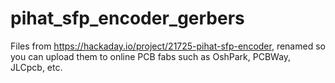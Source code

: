 # pihat_sfp_encoder_gerbers
Files from https://hackaday.io/project/21725-pihat-sfp-encoder, renamed so you can upload them to online PCB fabs such as OshPark, PCBWay, JLCpcb, etc.
